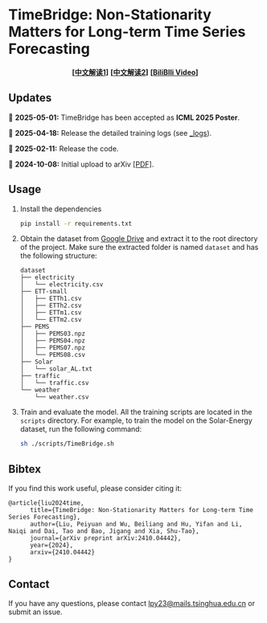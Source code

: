 # TimeBridge: Non-Stationarity Matters for Long-term Time Series Forecasting

<div align="center">

**[<a href="https://mp.weixin.qq.com/s/bCEWRvU-dBNwa2FxwaTMHQ">中文解读1</a>]**
**[<a href="https://mp.weixin.qq.com/s/oFw5rXvbtqgL8clhucsAnQ">中文解读2</a>]**
**[<a href="https://www.bilibili.com/video/BV12GC6YuEiB/?spm_id_from=333.337.search-card.all.click&vd_source=42dea39777f3aa2191db3d7e7e283b66">BiliBIli Video</a>]**
</div>

## Updates

🚩 **2025-05-01:** TimeBridge has been accepted as **ICML 2025 Poster**. 

🚩 **2025-04-18:** Release the detailed training logs (see [_logs](./_logs/)).

🚩 **2025-02-11:** Release the code.

🚩 **2024-10-08:** Initial upload to arXiv [[PDF]](https://arxiv.org/abs/2410.04442).

## Usage

1. Install the dependencies
    ```bash
    pip install -r requirements.txt
    ```

2. Obtain the dataset from [Google Drive](https://drive.google.com/file/d/1l51QsKvQPcqILT3DwfjCgx8Dsg2rpjot/view?usp=drive_link) and extract it to the root directory of the project. Make sure the extracted folder is named `dataset` and has the following structure:
    ```
    dataset
    ├── electricity
    │   └── electricity.csv
    ├── ETT-small
    │   ├── ETTh1.csv
    │   ├── ETTh2.csv
    │   ├── ETTm1.csv
    │   └── ETTm2.csv
    ├── PEMS
    │   ├── PEMS03.npz
    │   ├── PEMS04.npz
    │   ├── PEMS07.npz
    │   └── PEMS08.csv
    ├── Solar
    │   └── solar_AL.txt
    ├── traffic
    │   └── traffic.csv
    └── weather
        └── weather.csv
    ```

3. Train and evaluate the model. All the training scripts are located in the `scripts` directory. For example, to train the model on the Solar-Energy dataset, run the following command:
    ```bash
    sh ./scripts/TimeBridge.sh
    ```


## Bibtex 
If you find this work useful, please consider citing it:

```
@article{liu2024time,
      title={TimeBridge: Non-Stationarity Matters for Long-term Time Series Forecasting}, 
      author={Liu, Peiyuan and Wu, Beiliang and Hu, Yifan and Li, Naiqi and Dai, Tao and Bao, Jigang and Xia, Shu-Tao},
      journal={arXiv preprint arXiv:2410.04442},
      year={2024},
      arxiv={2410.04442}
}
```

## Contact
If you have any questions, please contact [lpy23@mails.tsinghua.edu.cn](lpy23@mails.tsinghua.edu.cn) or submit an issue.

